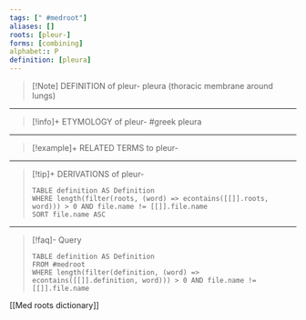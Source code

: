 ```yaml
---
tags: [" #medroot"]
aliases: []
roots: [pleur-]
forms: [combining]
alphabet:: P
definition: [pleura]
---
```

>[!Note] DEFINITION of pleur-
>pleura (thoracic membrane around lungs)
_____
>[!info]+ ETYMOLOGY of pleur-
>#greek pleura
_____
>[!example]+ RELATED TERMS to pleur-
>
_____
>[!tip]+ DERIVATIONS of pleur-
>```dataview
>TABLE definition AS Definition 
>WHERE length(filter(roots, (word) => econtains([[]].roots, word))) > 0 AND file.name != [[]].file.name
>SORT file.name ASC
>```
___
>[!faq]- Query
>```dataview
>TABLE definition AS Definition
>FROM #medroot
>WHERE length(filter(definition, (word) => econtains([[]].definition, word))) > 0 AND file.name != [[]].file.name
>```

[[Med roots dictionary]]